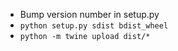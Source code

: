 * Bump version number in setup.py
* `python setup.py sdist bdist_wheel`
* `python -m twine upload dist/*`
